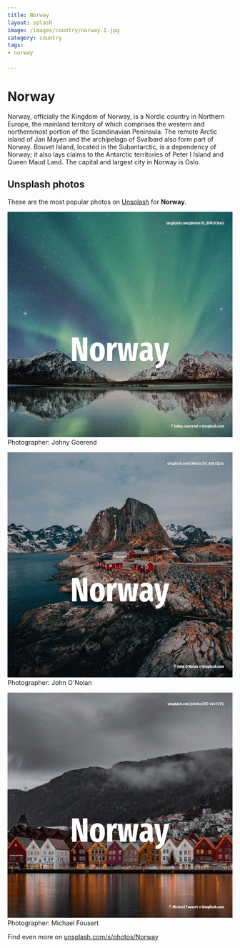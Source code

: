 ```yaml
---
title: Norway
layout: splash
image: /images/country/norway.1.jpg
category: country
tags:
- norway

---
```

# Norway

Norway, officially the Kingdom of Norway, is a Nordic country in Northern Europe, the mainland  territory of which comprises the western and northernmost portion of the Scandinavian Peninsula. The remote Arctic island of Jan Mayen and the archipelago of Svalbard also form part of Norway. Bouvet Island, located in the Subantarctic, is a dependency of Norway; it also lays claims to the  Antarctic territories of Peter I Island and Queen Maud Land. The capital and largest city in Norway is Oslo.  

 
## Unsplash photos
These are the most popular photos on [Unsplash](https://unsplash.com) for **Norway**.
 
![Norway](/images/country/norway.1.jpg)
Photographer:  Johny Goerend
 
![Norway](/images/country/norway.2.jpg)
Photographer:  John O'Nolan
 
![Norway](/images/country/norway.3.jpg)
Photographer:  Michael Fousert
 
Find even more on [unsplash.com/s/photos/Norway](https://unsplash.com/s/photos/Norway)
 
